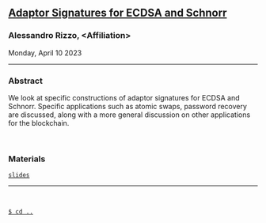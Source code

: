 ## **[Adaptor Signatures for ECDSA and Schnorr](#)**
### Alessandro Rizzo, \<Affiliation>
Monday, April 10 2023

--------------------------------------------------------------------------------

### **Abstract**

We look at specific constructions of adaptor signatures for ECDSA and Schnorr. 
Specific applications such as atomic swaps, password recovery are discussed,
along with a more general discussion on other applications for the blockchain.

<br/>

### **Materials**

[`slides`](#)

--------------------------------------------------------------------------------
<br/>

[`$ cd ..`](../readme)

<!---
A note on formatting: while there is no fixed format for maintaining this page 
yet, as a practical style emerges over the first several iterations, some level 
of consistency will also be expected.
--->
